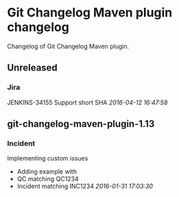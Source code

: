 # Git Changelog Maven plugin changelog

Changelog of Git Changelog Maven plugin.

## Unreleased
### Jira
   JENKINS-34155 Support short SHA *2016-04-12 16:47:58*



## git-changelog-maven-plugin-1.13
### Incident
   Implementing custom issues

 * Adding example with
  * QC matching QC1234
  * Incident matching INC1234 *2016-01-31 17:03:30*



